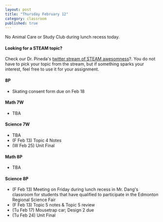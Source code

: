 ```yaml
---
layout: post
title: "Thursday February 12"
category: classroom
published: true
---
```


<div class="alert alert-danger" role="alert">
<p>No Animal Care or Study Club during lunch recess today.</p>
</div>

#### Looking for a STEAM topic?
<p>Check our Dr. Pineda's <a href="https://twitter.com/hashtag/drpinedalettingoffsteam?src=hash">twitter stream of STEAM awesomness</a>?. You do not have to pick your topic from the stream, but if something sparks your interest, feel free to use it for your assignment. </p>

#### 8P
* Skating consent form due on Feb 18

#### Math 7W
* TBA

#### Science 7W
* TBA
* (F Feb 13) Topic 4 Notes
* (W Feb 25) Unit Final

#### Math 8P
* TBA

#### Science 8P
* (F Feb 13) Meeting on Friday during lunch recess in Mr. Dang's classroom for students that have qualified to participate in the Edmonton Regional Science Fair
* (F Feb 13) Topic 5 notes & Topic 5 review
* (Tu Feb 17) Mousetrap car; Design 2 due
* (Tu Feb 24) Unit Final
